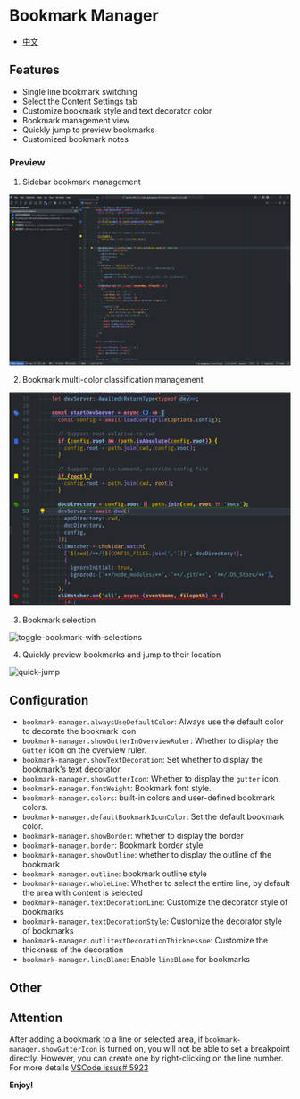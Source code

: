 # Bookmark Manager

- [中文](./README-ZN.md)

## Features

- Single line bookmark switching
- Select the Content Settings tab
- Customize bookmark style and text decorator color
- Bookmark management view
- Quickly jump to preview bookmarks
- Customized bookmark notes

### Preview
1.  Sidebar bookmark management

![picture 2](images/fc6ebe2e592745e20ddc62cc1cad20917ac6716efa2c403736b8083d9812e90b.png)  


2.  Bookmark multi-color classification management

![picture 1](images/454a86e976aac9448e305cc9942b13273a70e7cc89bec928f8e4234ed75411f2.png)  

3. Bookmark selection

![toggle-bookmark-with-selections](images/toggle-bookmark-with-selections.gif)

4. Quickly preview bookmarks and jump to their location

![quick-jump](./images/quick-jump.gif)

## Configuration

- `bookmark-manager.alwaysUseDefaultColor`: Always use the default color to decorate the bookmark icon
- `bookmark-manager.showGutterInOverviewRuler`: Whether to display the `Gutter` icon on the overview ruler.
- `bookmark-manager.showTextDecoration`: Set whether to display the bookmark's text decorator.
- `bookmark-manager.showGutterIcon`: Whether to display the `gutter` icon.
- `bookmark-manager.fontWeight`: Bookmark font style.
- `bookmark-manager.colors`: built-in colors and user-defined bookmark colors.
- `bookmark-manager.defaultBookmarkIconColor`: Set the default bookmark color.
- `bookmark-manager.showBorder`: whether to display the border
- `bookmark-manager.border`: Bookmark border style
- `bookmark-manager.showOutline`: whether to display the outline of the bookmark
- `bookmark-manager.outline`: bookmark outline style
- `bookmark-manager.wholeLine`: Whether to select the entire line, by default the area with content is selected
- `bookmark-manager.textDecorationLine`: Customize the decorator style of bookmarks
- `bookmark-manager.textDecorationStyle`: Customize the decorator style of bookmarks
- `bookmark-manager.outlitextDecorationThicknessne`: Customize the thickness of the decoration
- `bookmark-manager.lineBlame`: Enable `lineBlame` for bookmarks

## Other

## Attention
After adding a bookmark to a line or selected area, if `bookmark-manager.showGutterIcon` is turned on, you will not be able to set a breakpoint directly. However, you can create one by right-clicking on the line number. For more details [VSCode issus# 5923](https://github.com/Microsoft/vscode/issues/5923)

**Enjoy!**
